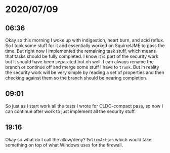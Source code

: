 # 2020/07/09

## 06:36

Okay so this morning I woke up with indigestion, heart burn, and acid reflux.
So I took some stuff for it and essentially worked on SquirrelJME to pass the
time. But right now I implemented the remaining task stuff, which means that
tasks should be fully completed. I know it is part of the security work but
it should have been separated but oh well. I can always rename the branch or
continue off and merge some stuff I have to `trunk`. But in reality the security
work will be very simple by reading a set of properties and then checking
against them so the branch should be nearing completion.

## 09:01

So just as I start work all the tests I wrote for CLDC-compact pass, so now I
can continue after work to just implement all the security stuff.

## 19:16

Okay so what do I call the allow/deny? `PolicyAction` which would take something
on top of what Windows uses for the firewall.